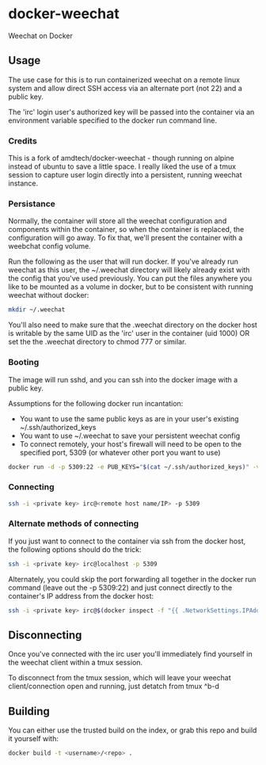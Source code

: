 # docker-weechat

Weechat on Docker

## Usage

The use case for this is to run containerized weechat on a remote linux system and allow direct SSH access via an alternate port (not 22) and a public key.  

The 'irc' login user's authorized key will be passed into the container via an environment variable specified to the docker run command line.

### Credits

This is a fork of amdtech/docker-weechat - though running on alpine instead of ubuntu to save a little space.  I really liked the use of a tmux session to capture user login directly into a persistent, running weechat instance. 

### Persistance

Normally, the container will store all the weechat configuration and components within the container, so when the container is replaced, the configuration will go away.  To fix that, we'll present the container with a weebchat config volume.

Run the following as the user that will run docker.  If you've already run weechat as this user, the ~/.weechat directory will likely already exist with the config that you've used previously. You can put the files anywhere you like to be mounted as a volume in docker, but to be consistent with running weechat without docker:
```bash
mkdir ~/.weechat
```
You'll also need to make sure that the .weechat directory on the docker host is writable by the same UID as the 'irc' user in the container (uid 1000) OR set the the .weechat directory to chmod 777 or similar.


### Booting

The image will run sshd, and you can ssh into the docker image with a public key. 

Assumptions for the following docker run incantation:
- You want to use the same public keys as are in your user's existing ~/.ssh/authorized_keys  
- You want to use ~/.weechat to save your persistent weechat config
- To connect remotely, your host's firewall will need to be open to the specified port, 5309 (or whatever other port you want to use)

```bash
docker run -d -p 5309:22 -e PUB_KEYS="$(cat ~/.ssh/authorized_keys)" -v ~/.weechat:/home/irc/.weechat --name weechat tcwill/weechat
```

### Connecting

```bash
ssh -i <private key> irc@<remote host name/IP> -p 5309 
```

### Alternate methods of connecting

If you just want to connect to the container via ssh from the docker host, the following options should do the trick:

```bash
ssh -i <private key> irc@localhost -p 5309
```

Alternately, you could skip the port forwarding all together in the docker run command (leave out the -p 5309:22) and just connect directly to the container's IP address from the docker host:

```bash
ssh -i <private key> irc@$(docker inspect -f "{{ .NetworkSettings.IPAddress }}" weechat) 
```

## Disconnecting

Once you've connected with the irc user you'll immediately find yourself in the weechat client within a tmux session.  

To disconnect from the tmux session, which will leave your weechat client/connection open and running, just detatch from tmux ^b-d


## Building

You can either use the trusted build on the index, or grab this repo and build it yourself with:

```bash
docker build -t <username>/<repo> .
```
